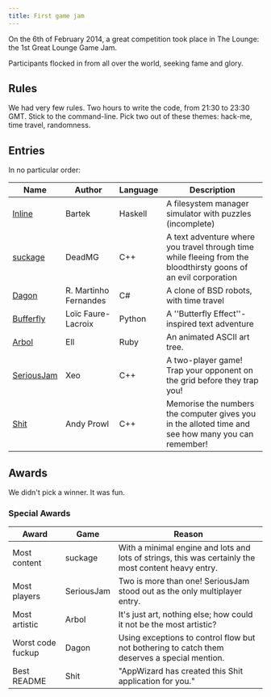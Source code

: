```yaml
---
title: First game jam
---
```

On the 6th of February 2014, a great competition took place in The Lounge: the 1st Great Lounge Game Jam.

Participants flocked in from all over the world, seeking fame and glory.

## Rules

We had very few rules. Two hours to write the code, from 21:30 to 23:30 GMT. Stick to the command-line. Pick two out of these themes: hack-me, time travel, randomness.

## Entries

In no particular order:

Name            | Author                | Language | Description
--------------- | --------------------- | -------- | -----------
[Inline][1]     | Bartek                | Haskell  | A filesystem manager simulator with puzzles (incomplete)
[suckage][2]    | DeadMG                | C++      | A text adventure where you travel through time while fleeing from the bloodthirsty goons of an evil corporation
[Dagon][3]      | R. Martinho Fernandes | C#       | A clone of BSD robots, with time travel
[Bufferfly][4]  | Loïc Faure-Lacroix    | Python   | A ''Butterfly Effect''-inspired text adventure
[Arbol][5]      | Ell                   | Ruby     | An animated ASCII art tree.
[SeriousJam][6] | Xeo                   | C++      | A two-player game! Trap your opponent on the grid before they trap you!
[Shit][7]       | Andy Prowl            | C++      | Memorise the numbers the computer gives you in the alloted time and see how many you can remember!

[1]: https://github.com/bananu7/Inline
[2]: https://bitbucket.org/DeadMG/suckage
[3]: https://github.com/rmartinho/dagon
[4]: https://github.com/llacroix/bufferfly
[5]: https://github.com/elliotpotts/arbol
[6]: https://bitbucket.org/_xeo/seriousjam/
[7]: https://github.com/andyprowl/shit

## Awards

We didn't pick a winner. It was fun.

### Special Awards

Award             | Game       | Reason
------------------|------------| -------
Most content      | suckage    | With a minimal engine and lots and lots of strings, this was certainly the most content heavy entry.
Most players      | SeriousJam | Two is more than one! SeriousJam stood out as the only multiplayer entry.
Most artistic     | Arbol      | It's just art, nothing else; how could it not be the most artistic?
Worst code fuckup | Dagon      | Using exceptions to control flow but not bothering to catch them deserves a special mention.
Best README       | Shit       | "AppWizard has created this Shit application for you."

